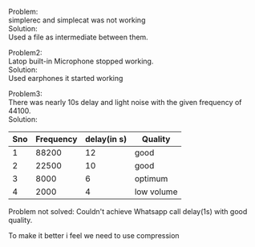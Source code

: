 Problem:<br>
 simplerec and simplecat was not working<br>
Solution:<br>
 Used a file as intermediate between them.<br>
 
 Problem2:<br>
  Latop built-in Microphone stopped working.<br>
  Solution:<br>
   Used earphones it started working<br>
  
  Problem3:<br>
   There was nearly 10s delay and light noise with the given frequency of 44100.<br>
  Solution:<br>
  
  



|  Sno |  Frequency |  delay(in s) |Quality|  
|---|---|---|---|
| 1 |    88200|  12 |good| 
|  2 |   22500 |  10 |good|  
|   3|    8000| 6  | optimum|
| 4 |    2000|  4 | low volume|
   
 Problem not solved:
 Couldn't achieve Whatsapp call delay(1s) with good quality.
 
 To make it better i feel we need to use compression
